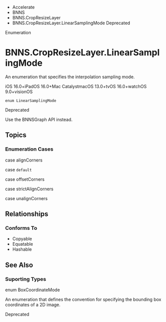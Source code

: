 

- Accelerate
- BNNS
- BNNS.CropResizeLayer
-  BNNS.CropResizeLayer.LinearSamplingMode Deprecated

Enumeration

# BNNS.CropResizeLayer.LinearSamplingMode

An enumeration that specifies the interpolation sampling mode.

iOS 16.0+iPadOS 16.0+Mac CatalystmacOS 13.0+tvOS 16.0+watchOS 9.0+visionOS

``` source
enum LinearSamplingMode
```

Deprecated

Use the BNNSGraph API instead.

## Topics

### Enumeration Cases

case alignCorners

case `default`

case offsetCorners

case strictAlignCorners

case unalignCorners

## Relationships

### Conforms To

- Copyable
- Equatable
- Hashable

## See Also

### Suporting Types

enum BoxCoordinateMode

An enumeration that defines the convention for specifying the bounding box coordinates of a 2D image.

Deprecated

